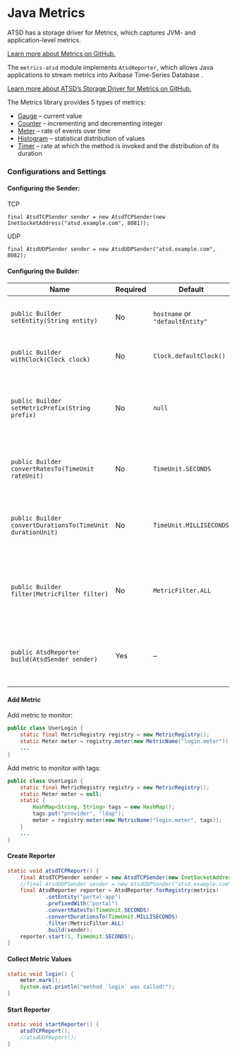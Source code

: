 # Java Metrics

ATSD has a storage driver for Metrics, which captures JVM- and application-level metrics.

[Learn more about Metrics on GitHub.](https://github.com/dropwizard/metrics)

The `metrics-atsd` module implements `AtsdReporter`, which allows Java applications to stream metrics into Axibase Time-Series Database .

[Learn more about ATSD’s Storage Driver for Metrics on GitHub.](https://github.com/axibase/metrics-atsd)

The Metrics library provides 5 types of metrics:


- [Gauge](https://dropwizard.github.io/metrics/3.1.0/getting-started/#gauges) – current value
- [Counter](https://dropwizard.github.io/metrics/3.1.0/getting-started/#counters) – incrementing and decrementing integer
- [Meter](https://dropwizard.github.io/metrics/3.1.0/getting-started/#meters) – rate of events over time
- [Histogram](https://dropwizard.github.io/metrics/3.1.0/getting-started/#histograms) – statistical distribution of values
- [Timer](https://dropwizard.github.io/metrics/3.1.0/getting-started/#timers) – rate at which the method is invoked and the distribution of its duration


### Configurations and Settings

#### Configuring the Sender:

TCP

```
final AtsdTCPSender sender = new AtsdTCPSender(new InetSocketAddress("atsd.example.com", 8081));
```

UDP

```
final AtsdUDPSender sender = new AtsdUDPSender("atsd.example.com", 8082);
```

#### Configuring the Builder:

| Name | Required | Default | Description | 
| --- | --- | --- | --- | 
|  <p>`public Builder setEntity(String entity)`</p>  |  <p>No</p>  |  <p>`hostname` or `"defaultEntity"`</p>  |  <p>Application name or hostname</p>  | 
|  <p>`public Builder withClock(Clock clock)`</p>  |  <p>No</p>  |  <p>`Clock.defaultClock()`</p>  |  <p>Clock instance</p>  | 
|  <p>`public Builder setMetricPrefix(String prefix)`</p>  |  <p>No</p>  |  <p>`null`</p>  |  <p>Prefix metric names with the specified string</p>  | 
|  <p>`public Builder convertRatesTo(TimeUnit rateUnit)`</p>  |  <p>No</p>  |  <p>`TimeUnit.SECONDS`</p>  |  <p>Convert rates to the specified period</p>  | 
|  <p>`public Builder convertDurationsTo(TimeUnit durationUnit)`</p>  |  <p>No</p>  |  <p>`TimeUnit.MILLISECONDS`</p>  |  <p>Convert durations to the specified period</p>  | 
|  <p>`public Builder filter(MetricFilter filter)`</p>  |  <p>No</p>  |  <p>`MetricFilter.ALL`</p>  |  <p>Only report metrics matching the specified filter</p>  | 
|  <p>`public AtsdReporter build(AtsdSender sender)`</p>  |  <p>Yes</p>  |  <p>–</p>  |  <p>Sending metrics using the specified AtsdSender</p>  | 


#### Add Metric

Add metric to monitor:

```java
public class UserLogin {
    static final MetricRegistry registry = new MetricRegistry();
    static Meter meter = registry.meter(new MetricName("login.meter"));;
    ...
}
```

Add metric to monitor with tags:

```java
public class UserLogin {
    static final MetricRegistry registry = new MetricRegistry();
    static Meter meter = null;
    static {
        HashMap<String, String> tags = new HashMap();
        tags.put("provider", "ldap");
        meter = registry.meter(new MetricName("login.meter", tags));
    }
    ...
}
```

#### Create Reporter

```java
static void atsdTCPReport() {
    final AtsdTCPSender sender = new AtsdTCPSender(new InetSocketAddress("atsd.example.com", 8081));
    //final AtsdUDPSender sender = new AtsdUDPSender("atsd.example.com", 8082);
    final AtsdReporter reporter = AtsdReporter.forRegistry(metrics)
            .setEntity("portal-app")
            .prefixedWith("portal")
            .convertRatesTo(TimeUnit.SECONDS)
            .convertDurationsTo(TimeUnit.MILLISECONDS)
            .filter(MetricFilter.ALL)
            .build(sender);
    reporter.start(1, TimeUnit.SECONDS);
}
```

#### Collect Metric Values

```java
static void login() {
    meter.mark();
    System.out.println("method `login` was called!");
}
```

#### Start Reporter

```java
static void startReporter() {
    atsdTCPReport();
    //atsdUDPReport();
}
```